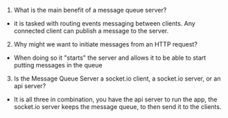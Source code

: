 1. What is the main benefit of a message queue server?
  - it is tasked with routing events messaging between clients. Any connected client can publish a message to the server.
2. Why might we want to initiate messages from an HTTP request?
  - When doing so it "starts" the server and allows it to be able to start putting messages in the queue
3. Is the Message Queue Server a socket.io client, a socket.io server, or an api server?
  - It is all three in combination, you have the api server to run the app, the socket.io server keeps the message queue, to then send it to the clients.